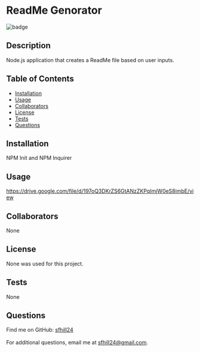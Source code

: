 
  # ReadMe Genorator

  ![badge](https://img.shields.io/badge/License-None-blue.svg)<br />

  ## Description
  Node.js application that creates a ReadMe file based on user inputs.

  ## Table of Contents 

  - [Installation](#installation)
  - [Usage](#usage)
  - [Collaborators](#collaborators)
  - [License](#license)
  - [Tests](#tests)
  - [Questions](#questions)
  
  ## Installation
  NPM Init and NPM Inquirer
  
  ## Usage
 https://drive.google.com/file/d/197oQ3DKrZS6GtANzZKPqImjW0eS8imbE/view
  
  ## Collaborators
  None
  
  ## License
  None was used for this project.
  
  ## Tests
  None
  
  ## Questions
 Find me on GitHub: [sfhill24](https://github.com/sfhill24)<br /> 
 </br>
 For additional questions, email me at sfhill24@gmail.com.  
